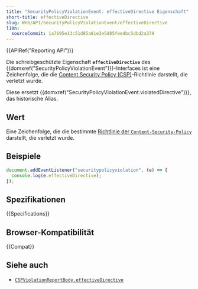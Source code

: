 ```yaml
---
title: "SecurityPolicyViolationEvent: effectiveDirective Eigenschaft"
short-title: effectiveDirective
slug: Web/API/SecurityPolicyViolationEvent/effectiveDirective
l10n:
  sourceCommit: 1a7695e13c51d85a81e3e5d85feedbc5dbd2a379
---
```


{{APIRef("Reporting API")}}

Die schreibgeschützte Eigenschaft **`effectiveDirective`** des {{domxref("SecurityPolicyViolationEvent")}}-Interfaces ist eine Zeichenfolge, die die [Content Security Policy (CSP)](/de/docs/Web/HTTP/CSP)-Richtlinie darstellt, die verletzt wurde.

Diese ersetzt {{domxref("SecurityPolicyViolationEvent.violatedDirective")}}, das historische Alias.

## Wert

Eine Zeichenfolge, die die bestimmte [Richtlinie der `Content-Security-Policy`](/de/docs/Web/HTTP/Headers/Content-Security-Policy#directives) darstellt, die verletzt wurde.

## Beispiele

```js
document.addEventListener("securitypolicyviolation", (e) => {
  console.log(e.effectiveDirective);
});
```

## Spezifikationen

{{Specifications}}

## Browser-Kompatibilität

{{Compat}}

## Siehe auch

- [`CSPViolationReportBody.effectiveDirective`](/de/docs/Web/API/CSPViolationReportBody#cspviolationreportbody.effectivedirective)
